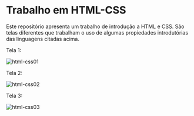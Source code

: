 # Trabalho em HTML-CSS

Este repositório apresenta um trabalho de introdução a HTML e CSS.
São telas diferentes que trabalham o uso de algumas propiedades introdutórias das linguagens citadas acima.

 Tela 1:

![html-css01](https://github.com/user-attachments/assets/439258d0-a814-4a22-9539-cd9b75eee317)

 Tela 2:

![html-css02](https://github.com/user-attachments/assets/a7e7cbf6-413f-45b4-b67c-5b6d8cc08b17)

 Tela 3:

![html-css03](https://github.com/user-attachments/assets/a6c357e7-79ca-4113-b19e-f4adcb2c0aac)


